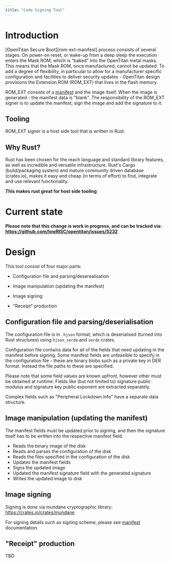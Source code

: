 ```yaml
---
title: "Code Signing Tool"
---
```


# Introduction

[OpenTitan Secure Boot][rom-ext-manifest] process consists of several stages.
On power-on reset, or wake-up from a deep sleep the execution enters the Mask
ROM, which is “baked” into the OpenTitan metal masks. This means that the Mask
ROM, once manufactured, cannot be updated. To add a degree of flexibility, in
particular to allow for a manufacturer specific configuration and facilities to
deliver security updates - OpenTitan design provisions the Extension ROM
(ROM_EXT) that lives in the flash memory.

ROM_EXT consists of a [manifest][1] and the image itself. When
the image is generated - the manifest data is "blank". The responsibility of
the ROM_EXT signer is to update the manifest, sign the image and add the
signature to it.

## Tooling

ROM_EXT signer is a host side tool that is written in Rust.

## Why Rust?

Rust has been chosen for the reach language and standard library features, as
well as incredible and versatile infrastructure. Rust's Cargo (build/packaging
system) and mature community driven database (crates.io), makes it easy and
cheap (in terms of effort) to find, integrate and use relevant functionality.

**This makes rust great for host side tooling**

# Current state

**Please note that this change is work in progress, and can be tracked via:
https://github.com/lowRISC/opentitan/issues/5232**

# Design

This tool consist of four major parts:

- Configuration file and parsing/deserealisation

- Image manipulation (updating the manifest)

- Image signing

- "Receipt" production

## Configuration file and parsing/deserialisation

The configuration file is in `.hjson` format, which is deserialised (turned
into Rust structures) using `hjson_serde` and `serde` crates.

Configuration file contains data for all of the fields that need updating in
the manifest before signing. Some manifest fields are unfeasible to specify
in the configuration file - these are binary blobs such as a private key in DER
format. Instead the file paths to these are specified.

Please note that some field values are known upfront, however other must be
obtained at runtime. Fields like (but not limited to) signature public modulus
and signature key public exponent are extracted separately.

Complex fields such as "Peripheral Lockdown Info" have a separate data
structure.

## Image manipulation (updating the manifest)

The manifest fields must be updated prior to signing, and then the signature
itself has to be written into the respective manifest field.

- Reads the binary image of the disk
- Reads and parses the configuration of the disk
- Reads the files specified in the configuration of the disk
- Updates the manifest fields
- Signs the updated image
- Updated the manifest signature field with the generated signature
- Writes the updated image to disk

## Image signing

Signing is done via mundane cryptographic library:
https://crates.io/crates/mundane

For signing details such as signing scheme, please see [manifest][1]
documentation.

## "Receipt" production

TBD


[1]: /sw/device/silicon_creator/rom_ext/docs/manifest.md
